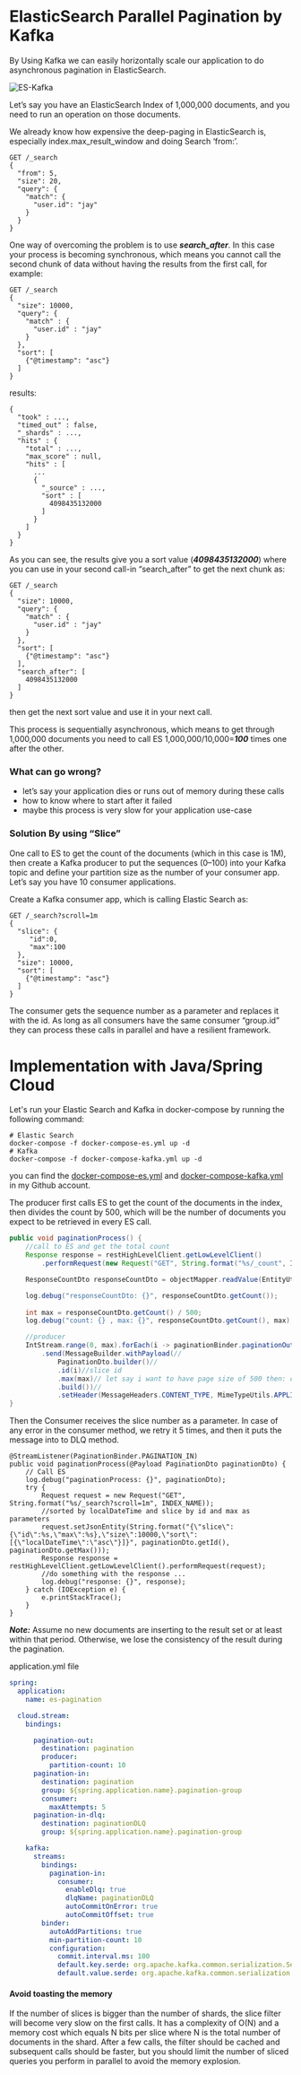 # ElasticSearch Parallel Pagination by Kafka

By Using Kafka we can easily horizontally scale our application to do asynchronous pagination in ElasticSearch.

![ES-Kafka](./es-kafka-pagination.png)


Let’s say you have an ElasticSearch Index of 1,000,000 documents, and you need to run an operation on those documents. 

We already know how expensive the deep-paging in ElasticSearch is, especially index.max_result_window and doing Search ‘from:’.
```shell
GET /_search
{
  "from": 5,
  "size": 20,
  "query": {
    "match": {
      "user.id": "jay"
    }
  }
}
```

One way of overcoming the problem is to use **_search_after_**. In this case your process is becoming synchronous, which means you cannot call the second chunk of data without having the results from the first call, for example:

```shell
GET /_search
{
  "size": 10000,
  "query": {
    "match" : {
      "user.id" : "jay"
    }
  },
  "sort": [ 
    {"@timestamp": "asc"}
  ]
}
```

results:

```shell
{
  "took" : ...,
  "timed_out" : false,
  "_shards" : ...,
  "hits" : {
    "total" : ...,
    "max_score" : null,
    "hits" : [
      ...
      {
        "_source" : ...,
        "sort" : [                                
          4098435132000
        ]
      }
    ]
  }
}
```

As you can see, the results give you a sort value (**_4098435132000_**) where you can use in your second call-in “search_after” to get the next chunk as:

```shell
GET /_search
{
  "size": 10000,
  "query": {
    "match" : {
      "user.id" : "jay"
    }
  },
  "sort": [
    {"@timestamp": "asc"}
  ],
  "search_after": [                                
    4098435132000
  ]
}
```
then get the next sort value and use it in your next call.

This process is sequentially asynchronous, which means to get through 1,000,000 documents you need to call ES 1,000,000/10,000=**_100_** times one after the other.

### What can go wrong?
- let’s say your application dies or runs out of memory during these calls
- how to know where to start after it failed
- maybe this process is very slow for your application use-case


### Solution By using “Slice”

One call to ES to get the count of the documents (which in this case is 1M), then create a Kafka producer to put the sequences (0–100) into your Kafka topic and define your partition size as the number of your consumer app. Let’s say you have 10 consumer applications.

Create a Kafka consumer app, which is calling Elastic Search as:

```shell
GET /_search?scroll=1m
{
  "slice": {
     "id":0,
     "max":100  
  },
  "size": 10000,
  "sort": [
    {"@timestamp": "asc"}
  ]
}
```
The consumer gets the sequence number as a parameter and replaces it with the id. As long as all consumers have the same consumer “group.id” they can process these calls in parallel and have a resilient framework.

# Implementation with Java/Spring Cloud

Let's run your Elastic Search and Kafka in docker-compose by running the following command:

```shell
# Elastic Search
docker-compose -f docker-compose-es.yml up -d
# Kafka
docker-compose -f docker-compose-kafka.yml up -d
```

you can find the [docker-compose-es.yml](https://github.com/ehsaniara/es-kafka-pagination/blob/master/docker-compose-es.yml) and [docker-compose-kafka.yml](https://github.com/ehsaniara/es-kafka-pagination/blob/master/docker-compose-kafka.yml) in my Github account.

The producer first calls ES to get the count of the documents in the index, then divides the count by 500, which will be the number of documents you expect to be retrieved in every ES call.


```java
public void paginationProcess() {
    //call to ES and get the total count
    Response response = restHighLevelClient.getLowLevelClient()
        .performRequest(new Request("GET", String.format("%s/_count", INDEX_NAME)));

    ResponseCountDto responseCountDto = objectMapper.readValue(EntityUtils.toString(response.getEntity()), ResponseCountDto.class);

    log.debug("responseCountDto: {}", responseCountDto.getCount());
    
    int max = responseCountDto.getCount() / 500;
    log.debug("count: {} , max: {}", responseCountDto.getCount(), max);

    //producer
    IntStream.range(0, max).forEach(i -> paginationBinder.paginationOut()//
        .send(MessageBuilder.withPayload(//
            PaginationDto.builder()//
            .id(i)//slice id
            .max(max)// let say i want to have page size of 500 then: count / 500
            .build())//
            .setHeader(MessageHeaders.CONTENT_TYPE, MimeTypeUtils.APPLICATION_JSON).build()));
}
```

Then the Consumer receives the slice number as a parameter. In case of any error in the consumer method, we retry it 5 times, and then it puts the message into to DLQ method.

```shell
@StreamListener(PaginationBinder.PAGINATION_IN)
public void paginationProcess(@Payload PaginationDto paginationDto) {
    // Call ES
    log.debug("paginationProcess: {}", paginationDto);
    try {
        Request request = new Request("GET", String.format("%s/_search?scroll=1m", INDEX_NAME));
        //sorted by localDateTime and slice by id and max as parameters
        request.setJsonEntity(String.format("{\"slice\":{\"id\":%s,\"max\":%s},\"size\":10000,\"sort\":[{\"localDateTime\":\"asc\"}]}", paginationDto.getId(), paginationDto.getMax()));
        Response response = restHighLevelClient.getLowLevelClient().performRequest(request);
        //do something with the response ...
        log.debug("response: {}", response);
    } catch (IOException e) {
        e.printStackTrace();
    }
}
```

**_Note:_** Assume no new documents are inserting to the result set or at least within that period. Otherwise, we lose the consistency of the result during the pagination.


application.yml file
```yaml
spring:
  application:
    name: es-pagination

  cloud.stream:
    bindings:

      pagination-out:
        destination: pagination
        producer:
          partition-count: 10
      pagination-in:
        destination: pagination
        group: ${spring.application.name}.pagination-group
        consumer:
          maxAttempts: 5
      pagination-in-dlq:
        destination: paginationDLQ
        group: ${spring.application.name}.pagination-group

    kafka:
      streams:
        bindings:
          pagination-in:
            consumer:
              enableDlq: true
              dlqName: paginationDLQ
              autoCommitOnError: true
              autoCommitOffset: true
        binder:
          autoAddPartitions: true
          min-partition-count: 10
          configuration:
            commit.interval.ms: 100
            default.key.serde: org.apache.kafka.common.serialization.Serdes$StringSerde
            default.value.serde: org.apache.kafka.common.serialization.Serdes$StringSerde
```

#### Avoid toasting the memory
If the number of slices is bigger than the number of shards, the slice filter will become very slow on the first calls. It has a complexity of O(N) and a memory cost which equals N bits per slice where N is the total number of documents in the shard. After a few calls, the filter should be cached and subsequent calls should be faster, but you should limit the number of sliced queries you perform in parallel to avoid the memory explosion.


